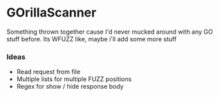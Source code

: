 # GOrillaScanner

Something thrown together cause I'd never mucked around with any GO stuff
before. Its WFUZZ like, maybe i'll add some more stuff

### Ideas
- Read request from file
- Multiple lists for multiple FUZZ positions
- Regex for show / hide response body
